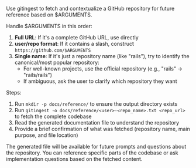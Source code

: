 Use gitingest to fetch and contextualize a GitHub repository for future reference based on $ARGUMENTS. 

Handle $ARGUMENTS in this order:
1. **Full URL**: If it's a complete GitHub URL, use directly
2. **user/repo format**: If it contains a slash, construct `https://github.com/$ARGUMENTS`
3. **Single name**: If it's just a repository name (like "rails"), try to identify the canonical/most popular repository:
   - For well-known projects, use the official repository (e.g., "rails" → "rails/rails")
   - If ambiguous, ask the user to clarify which repository they want

Steps:
1. Run `mkdir -p docs/reference/` to ensure the output directory exists
2. Run `gitingest -o docs/reference/<user>-<repo_name>.txt <repo_url>` to fetch the complete codebase
3. Read the generated documentation file to understand the repository
4. Provide a brief confirmation of what was fetched (repository name, main purpose, and file location)

The generated file will be available for future prompts and questions about the repository. You can reference specific parts of the codebase or ask implementation questions based on the fetched content.
